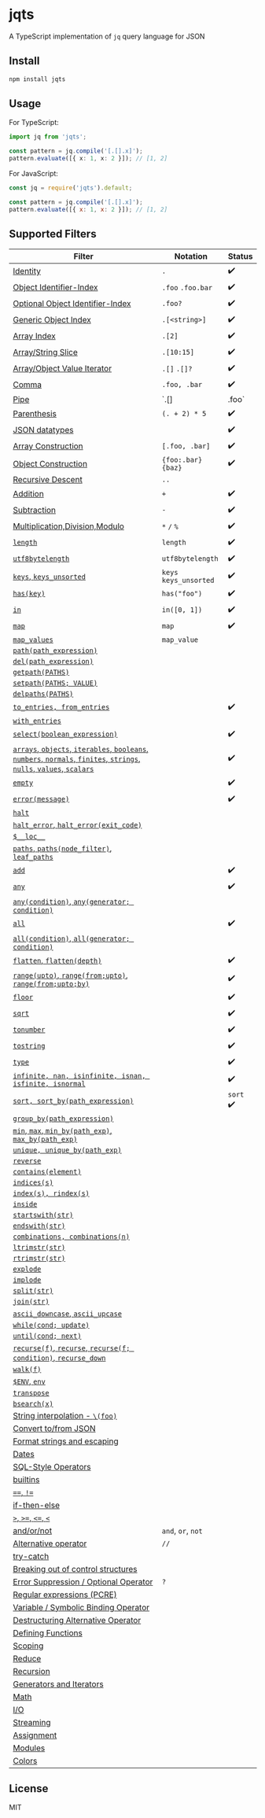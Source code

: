 # jqts

A TypeScript implementation of `jq` query language for JSON

## Install

```sh
npm install jqts
```

## Usage

For TypeScript:

```typescript
import jq from 'jqts';

const pattern = jq.compile('[.[].x]');
pattern.evaluate([{ x: 1, x: 2 }]); // [1, 2]
```

For JavaScript:

```javascript
const jq = require('jqts').default;

const pattern = jq.compile('[.[].x]');
pattern.evaluate([{ x: 1, x: 2 }]); // [1, 2]
```

## Supported Filters

| Filter                                                                                                                                                                                                                                                 | Notation               | Status                    |
| ------------------------------------------------------------------------------------------------------------------------------------------------------------------------------------------------------------------------------------------------------ | ---------------------- | ------------------------- |
| [Identity](https://stedolan.github.io/jq/manual/#Identity:.)                                                                                                                                                                                           | `.`                    | :heavy_check_mark:        |
| [Object Identifier-Index](https://stedolan.github.io/jq/manual/#ObjectIdentifier-Index:.foo,.foo.bar)                                                                                                                                                  | `.foo` `.foo.bar`      | :heavy_check_mark:        |
| [Optional Object Identifier-Index](https://stedolan.github.io/jq/manual/#OptionalObjectIdentifier-Index:.foo?)                                                                                                                                         | `.foo?`                | :heavy_check_mark:        |
| [Generic Object Index](https://stedolan.github.io/jq/manual/#GenericObjectIndex:.[%3Cstring%3E])                                                                                                                                                       | `.[<string>]`          | :heavy_check_mark:        |
| [Array Index](https://stedolan.github.io/jq/manual/#ArrayIndex:.[2])                                                                                                                                                                                   | `.[2]`                 | :heavy_check_mark:        |
| [Array/String Slice](https://stedolan.github.io/jq/manual/#Array/StringSlice:.[10:15])                                                                                                                                                                 | `.[10:15]`             | :heavy_check_mark:        |
| [Array/Object Value Iterator](https://stedolan.github.io/jq/manual/#Array/ObjectValueIterator:.[])                                                                                                                                                     | `.[]` `.[]?`           | :heavy_check_mark:        |
| [Comma](https://stedolan.github.io/jq/manual/#Comma:,)                                                                                                                                                                                                 | `.foo, .bar`           | :heavy_check_mark:        |
| [Pipe](https://stedolan.github.io/jq/manual/#Pipe)                                                                                                                                                                                                     | `.[] | .foo`           | :heavy_check_mark:        |
| [Parenthesis](https://stedolan.github.io/jq/manual/#Parenthesis)                                                                                                                                                                                       | `(. + 2) * 5`          | :heavy_check_mark:        |
| [JSON datatypes](https://stedolan.github.io/jq/manual/#TypesandValues)                                                                                                                                                                                 |                        | :heavy_check_mark:        |
| [Array Construction](https://stedolan.github.io/jq/manual/#Arrayconstruction:[])                                                                                                                                                                       | `[.foo, .bar]`         | :heavy_check_mark:        |
| [Object Construction](https://stedolan.github.io/jq/manual/#ObjectConstruction:{})                                                                                                                                                                     | `{foo:.bar}` `{baz}`   | :heavy_check_mark:        |
| [Recursive Descent](https://stedolan.github.io/jq/manual/#RecursiveDescent:..)                                                                                                                                                                         | `..`                   |                           |
| [Addition](https://stedolan.github.io/jq/manual/#Addition:+)                                                                                                                                                                                           | `+`                    | :heavy_check_mark:        |
| [Subtraction](https://stedolan.github.io/jq/manual/#Subtraction:-)                                                                                                                                                                                     | `-`                    | :heavy_check_mark:        |
| [Multiplication,Division,Modulo](https://stedolan.github.io/jq/manual/#Multiplication,division,modulo:*,/,and%)                                                                                                                                        | `*` `/` `%`            | :heavy_check_mark:        |
| [`length`](https://stedolan.github.io/jq/manual/#length)                                                                                                                                                                                               | `length`               | :heavy_check_mark:        |
| [`utf8bytelength`](https://stedolan.github.io/jq/manual/#utf8bytelength)                                                                                                                                                                               | `utf8bytelength`       | :heavy_check_mark:        |
| [`keys`, `keys_unsorted`](https://stedolan.github.io/jq/manual/#keys,keys_unsorted)                                                                                                                                                                    | `keys` `keys_unsorted` | :heavy_check_mark:        |
| [`has(key)`](<https://stedolan.github.io/jq/manual/#has(key)>)                                                                                                                                                                                         | `has("foo")`           | :heavy_check_mark:        |
| [`in`](https://stedolan.github.io/jq/manual/#in)                                                                                                                                                                                                       | `in([0, 1])`           | :heavy_check_mark:        |
| [`map`](<https://stedolan.github.io/jq/manual/#map(x),map_values(x)>)                                                                                                                                                                                  | `map`                  | :heavy_check_mark:        |
| [`map_values`](<https://stedolan.github.io/jq/manual/#map(x),map_values(x)>)                                                                                                                                                                           | `map_value`            |                           |
| [`path(path_expression)`](<https://stedolan.github.io/jq/manual/#path(path_expression)>)                                                                                                                                                               |                        |                           |
| [`del(path_expression)`](<https://stedolan.github.io/jq/manual/#del(path_expression)>)                                                                                                                                                                 |                        |                           |
| [`getpath(PATHS)`](<https://stedolan.github.io/jq/manual/#getpath(PATHS)>)                                                                                                                                                                             |                        |                           |
| [`setpath(PATHS; VALUE)`](<https://stedolan.github.io/jq/manual/#setpath(PATHS;VALUE)>)                                                                                                                                                                |                        |                           |
| [`delpaths(PATHS)`](<https://stedolan.github.io/jq/manual/#delpaths(PATHS)>)                                                                                                                                                                           |                        |                           |
| [`to_entries, from_entries`](https://stedolan.github.io/jq/manual/#to_entries,from_entries,with_entries)                                                                                                                                               |                        | :heavy_check_mark:        |
| [`with_entries`](https://stedolan.github.io/jq/manual/#to_entries,from_entries,with_entries)                                                                                                                                                           |                        |                           |
| [`select(boolean_expression)`](<https://stedolan.github.io/jq/manual/#select(boolean_expression)>)                                                                                                                                                     |                        | :heavy_check_mark:        |
| [`arrays`, `objects`, `iterables`, `booleans`, `numbers`, `normals`, `finites`, `strings`, `nulls`, `values`, `scalars`](https://stedolan.github.io/jq/manual/#arrays,objects,iterables,booleans,numbers,normals,finites,strings,nulls,values,scalars) |                        | :heavy_check_mark:        |
| [`empty`](https://stedolan.github.io/jq/manual/#empty)                                                                                                                                                                                                 |                        | :heavy_check_mark:        |
| [`error(message)`](<https://stedolan.github.io/jq/manual/#error(message)>)                                                                                                                                                                             |                        | :heavy_check_mark:        |
| [`halt`](https://stedolan.github.io/jq/manual/#halt)                                                                                                                                                                                                   |                        |                           |
| [`halt_error`, `halt_error(exit_code)`](<https://stedolan.github.io/jq/manual/#halt_error,halt_error(exit_code)>)                                                                                                                                      |                        |                           |
| [`$__loc__`](https://stedolan.github.io/jq/manual/#$__loc__)                                                                                                                                                                                           |
| [`paths`, `paths(node_filter)`, `leaf_paths`](<https://stedolan.github.io/jq/manual/#paths,paths(node_filter),leaf_paths>)                                                                                                                             |                        |                           |
| [`add`](https://stedolan.github.io/jq/manual/#add)                                                                                                                                                                                                     |                        | :heavy_check_mark:        |
| [`any`](<https://stedolan.github.io/jq/manual/#any,any(condition),any(generator;condition)>)                                                                                                                                                           |                        | :heavy_check_mark:        |
| [`any(condition)`, `any(generator; condition)`](<https://stedolan.github.io/jq/manual/#any,any(condition),any(generator;condition)>)                                                                                                                   |                        |                           |
| [`all`](<https://stedolan.github.io/jq/manual/#all,all(condition),all(generator;condition)>)                                                                                                                                                           |                        | :heavy_check_mark:        |
| [`all(condition)`, `all(generator; condition)`](<https://stedolan.github.io/jq/manual/#all,all(condition),all(generator;condition)>)                                                                                                                   |                        |                           |
| [`flatten`, `flatten(depth)`](<https://stedolan.github.io/jq/manual/#flatten,flatten(depth)>)                                                                                                                                                          |                        | :heavy_check_mark:        |
| [`range(upto)`, `range(from;upto)`, `range(from;upto;by)`](<https://stedolan.github.io/jq/manual/#range(upto),range(from;upto)range(from;upto;by)>)                                                                                                    |                        | :heavy_check_mark:        |
| [`floor`](https://stedolan.github.io/jq/manual/#floor)                                                                                                                                                                                                 |                        | :heavy_check_mark:        |
| [`sqrt`](https://stedolan.github.io/jq/manual/#sqrt)                                                                                                                                                                                                   |                        | :heavy_check_mark:        |
| [`tonumber`](https://stedolan.github.io/jq/manual/#tonumber)                                                                                                                                                                                           |                        | :heavy_check_mark:        |
| [`tostring`](https://stedolan.github.io/jq/manual/#tostring)                                                                                                                                                                                           |                        | :heavy_check_mark:        |
| [`type`](https://stedolan.github.io/jq/manual/#type)                                                                                                                                                                                                   |                        | :heavy_check_mark:        |
| [`infinite, nan, isinfinite, isnan, isfinite, isnormal`](https://stedolan.github.io/jq/manual/#infinite,nan,isinfinite,isnan,isfinite,isnormal)                                                                                                        |                        | :heavy_check_mark:        |
| [`sort, sort_by(path_expression)`](<https://stedolan.github.io/jq/manual/#sort,sort_by(path_expression)>)                                                                                                                                              |                        | `sort` :heavy_check_mark: |
| [`group_by(path_expression)`](<https://stedolan.github.io/jq/manual/#group_by(path_expression)>)                                                                                                                                                       |                        |                           |
| [`min`, `max`, `min_by(path_exp)`, `max_by(path_exp)`](https://stedolan.github.io/jq/manual)                                                                                                                                                           |                        |                           |
| [`unique, unique_by(path_exp)`](https://stedolan.github.io/jq/manual)                                                                                                                                                                                  |                        |                           |
| [`reverse`](https://stedolan.github.io/jq/manual)                                                                                                                                                                                                      |                        |                           |
| [`contains(element)`](https://stedolan.github.io/jq/manual)                                                                                                                                                                                            |                        |                           |
| [`indices(s)`](https://stedolan.github.io/jq/manual)                                                                                                                                                                                                   |                        |                           |
| [`index(s), rindex(s)`](https://stedolan.github.io/jq/manual)                                                                                                                                                                                          |                        |                           |
| [`inside`](https://stedolan.github.io/jq/manual)                                                                                                                                                                                                       |                        |                           |
| [`startswith(str)`](https://stedolan.github.io/jq/manual)                                                                                                                                                                                              |                        |                           |
| [`endswith(str)`](https://stedolan.github.io/jq/manual)                                                                                                                                                                                                |                        |                           |
| [`combinations, combinations(n)`](https://stedolan.github.io/jq/manual)                                                                                                                                                                                |                        |                           |
| [`ltrimstr(str)`](https://stedolan.github.io/jq/manual)                                                                                                                                                                                                |                        |                           |
| [`rtrimstr(str)`](https://stedolan.github.io/jq/manual)                                                                                                                                                                                                |                        |                           |
| [`explode`](https://stedolan.github.io/jq/manual)                                                                                                                                                                                                      |                        |                           |
| [`implode`](https://stedolan.github.io/jq/manual)                                                                                                                                                                                                      |                        |                           |
| [`split(str)`](https://stedolan.github.io/jq/manual)                                                                                                                                                                                                   |                        |                           |
| [`join(str)`](https://stedolan.github.io/jq/manual)                                                                                                                                                                                                    |                        |                           |
| [`ascii_downcase`, `ascii_upcase`](https://stedolan.github.io/jq/manual)                                                                                                                                                                               |                        |                           |
| [`while(cond; update)`](https://stedolan.github.io/jq/manual)                                                                                                                                                                                          |                        |                           |
| [`until(cond; next)`](https://stedolan.github.io/jq/manual)                                                                                                                                                                                            |                        |                           |
| [`recurse(f)`, `recurse`, `recurse(f; condition)`, `recurse_down`](https://stedolan.github.io/jq/manual)                                                                                                                                               |                        |                           |
| [`walk(f)`](https://stedolan.github.io/jq/manual)                                                                                                                                                                                                      |                        |                           |
| [`$ENV`, `env`](https://stedolan.github.io/jq/manual)                                                                                                                                                                                                  |                        |                           |
| [`transpose`](https://stedolan.github.io/jq/manual)                                                                                                                                                                                                    |                        |                           |
| [`bsearch(x)`](https://stedolan.github.io/jq/manual)                                                                                                                                                                                                   |                        |                           |
| [String interpolation - `\(foo)`](https://stedolan.github.io/jq/manual)                                                                                                                                                                                |                        |                           |
| [Convert to/from JSON](https://stedolan.github.io/jq/manual)                                                                                                                                                                                           |                        |                           |
| [Format strings and escaping](https://stedolan.github.io/jq/manual)                                                                                                                                                                                    |                        |                           |
| [Dates](https://stedolan.github.io/jq/manual)                                                                                                                                                                                                          |                        |                           |
| [SQL-Style Operators](https://stedolan.github.io/jq/manual)                                                                                                                                                                                            |                        |                           |
| [builtins](https://stedolan.github.io/jq/manual)                                                                                                                                                                                                       |                        |                           |
| [`==`, `!=`](https://stedolan.github.io/jq/manual)                                                                                                                                                                                                     |                        |                           |
| [if-then-else](https://stedolan.github.io/jq/manual)                                                                                                                                                                                                   |                        |                           |
| [`>`, `>=`, `<=`, `<`](https://stedolan.github.io/jq/manual)                                                                                                                                                                                           |                        |                           |
| [and/or/not](https://stedolan.github.io/jq/manual)                                                                                                                                                                                                     | `and`, `or`, `not`     |                           |
| [Alternative operator](https://stedolan.github.io/jq/manual)                                                                                                                                                                                           | `//`                   |                           |
| [try-catch](https://stedolan.github.io/jq/manual)                                                                                                                                                                                                      |                        |                           |
| [Breaking out of control structures](https://stedolan.github.io/jq/manual)                                                                                                                                                                             |                        |                           |
| [Error Suppression / Optional Operator](https://stedolan.github.io/jq/manual)                                                                                                                                                                          | `?`                    |                           |
| [Regular expressions (PCRE)](https://stedolan.github.io/jq/manual)                                                                                                                                                                                     |                        |                           |
| [Variable / Symbolic Binding Operator](https://stedolan.github.io/jq/manual)                                                                                                                                                                           |                        |                           |
| [Destructuring Alternative Operator](https://stedolan.github.io/jq/manual)                                                                                                                                                                             |                        |                           |
| [Defining Functions](https://stedolan.github.io/jq/manual)                                                                                                                                                                                             |                        |                           |
| [Scoping](https://stedolan.github.io/jq/manual)                                                                                                                                                                                                        |                        |                           |
| [Reduce](https://stedolan.github.io/jq/manual)                                                                                                                                                                                                         |                        |                           |
| [Recursion](https://stedolan.github.io/jq/manual)                                                                                                                                                                                                      |                        |                           |
| [Generators and Iterators](https://stedolan.github.io/jq/manual)                                                                                                                                                                                       |                        |                           |
| [Math](https://stedolan.github.io/jq/manual)                                                                                                                                                                                                           |                        |                           |
| [I/O](https://stedolan.github.io/jq/manual)                                                                                                                                                                                                            |                        |                           |
| [Streaming](https://stedolan.github.io/jq/manual)                                                                                                                                                                                                      |                        |                           |
| [Assignment](https://stedolan.github.io/jq/manual)                                                                                                                                                                                                     |                        |                           |
| [Modules](https://stedolan.github.io/jq/manual)                                                                                                                                                                                                        |                        |                           |
| [Colors](https://stedolan.github.io/jq/manual)                                                                                                                                                                                                         |                        |                           |

## License

MIT

